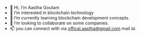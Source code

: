 - 👋 Hi, I’m Aastha Goutam
- 👀 I’m interested in blockchain technology 
- 🌱 I’m currently learning blockchain development concepts.
- 💞️ I’m looking to collaborate on some companies.
- 📫 you can connect with via offical.aastha@gmail.com mail id.

<!---
KAG-9/KAG-9 is a ✨ special ✨ repository because its `README.md` (this file) appears on your GitHub profile.
You can click the Preview link to take a look at your changes.
--->
